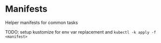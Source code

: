 # Manifests

Helper manifests for common tasks

TODO: setup kustomize for env var replacement and `kubectl -k apply -f <manifest>`
